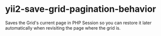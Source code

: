 # yii2-save-grid-pagination-behavior
Saves the Grid's current page in PHP Session so you can restore it later automatically when revisiting the page where the grid is.

